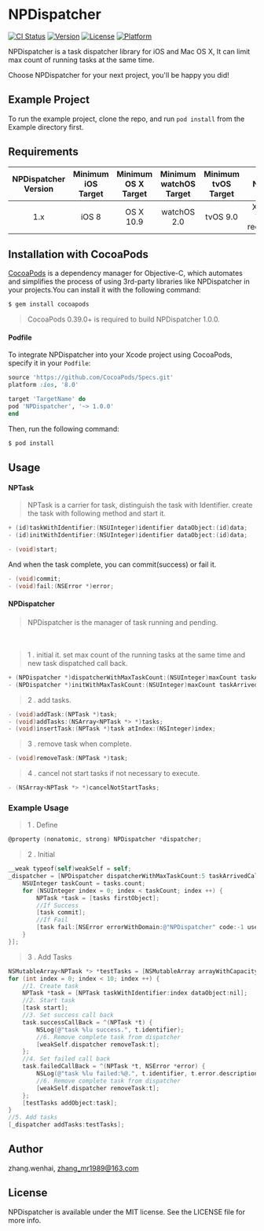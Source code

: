 # NPDispatcher

[![CI Status](http://img.shields.io/travis/zhang.wenhai/NPDispatcher.svg?style=flat)](https://travis-ci.org/zhang.wenhai/NPDispatcher)
[![Version](https://img.shields.io/cocoapods/v/NPDispatcher.svg?style=flat)](http://cocoapods.org/pods/NPDispatcher)
[![License](https://img.shields.io/cocoapods/l/NPDispatcher.svg?style=flat)](http://cocoapods.org/pods/NPDispatcher)
[![Platform](https://img.shields.io/cocoapods/p/NPDispatcher.svg?style=flat)](http://cocoapods.org/pods/NPDispatcher)

NPDispatcher is a task dispatcher library for iOS and Mac OS X, It can limit max count of running tasks at the same time.

Choose NPDispatcher for your next project, you'll be happy you did!

## Example Project

To run the example project, clone the repo, and run `pod install` from the Example directory first.

## Requirements
| NPDispatcher Version | Minimum iOS Target  | Minimum OS X Target  | Minimum watchOS Target  | Minimum tvOS Target  |                                   Notes                                   |
|:--------------------:|:---------------------------:|:----------------------------:|:----------------------------:|:----------------------------:|:-------------------------------------------------------------------------:|
| 1.x | iOS 8 | OS X 10.9 | watchOS 2.0 | tvOS 9.0 | Xcode 7+ is required. 

## Installation with CocoaPods

[CocoaPods](http://cocoapods.org) is a dependency manager for Objective-C, which automates and simplifies the process of using 3rd-party libraries like NPDispatcher in your projects.You can install it with the following command:
```bash
$ gem install cocoapods
```
> CocoaPods 0.39.0+ is required to build NPDispatcher 1.0.0.

#### Podfile

To integrate NPDispatcher into your Xcode project using CocoaPods, specify it in your `Podfile`:

```ruby
source 'https://github.com/CocoaPods/Specs.git'
platform :ios, '8.0'

target 'TargetName' do
pod 'NPDispatcher', '~> 1.0.0'
end
```

Then, run the following command:

```bash
$ pod install
```

## Usage
#### NPTask
> NPTask is a carrier for task, distinguish the task with Identifier. create the task with following method and start it.

``` Objective-C
+ (id)taskWithIdentifier:(NSUInteger)identifier dataObject:(id)data;
- (id)initWithIdentifier:(NSUInteger)identifier dataObject:(id)data;
```
``` Objective-C
- (void)start;
```

And when the task complete, you can commit(success) or fail it.
``` Objective-C
- (void)commit;
- (void)fail:(NSError *)error;
```

#### NPDispatcher
> NPDispatcher is the manager of task running and pending.　　　　　　

　　　　　　
> 1 . initial it. set max count of the running tasks at the same time and new task dispatched call back.

``` Objective-C
+ (NPDispatcher *)dispatcherWithMaxTaskCount:(NSUInteger)maxCount taskArrivedCallBack:(NPTaskArrivedCallBack)callBack;
- (NPDispatcher *)initWithMaxTaskCount:(NSUInteger)maxCount taskArrivedCallBack:(NPTaskArrivedCallBack)callBack;
```
> 2 . add tasks.

``` Objective-C
- (void)addTask:(NPTask *)task;
- (void)addTasks:(NSArray<NPTask *> *)tasks;
- (void)insertTask:(NPTask *)task atIndex:(NSInteger)index; 
```

> 3 . remove task when complete.

``` Objective-C
- (void)removeTask:(NPTask *)task;
```
> 4 . cancel not start tasks if not necessary to execute.

``` Objective-C
- (NSArray<NPTask *> *)cancelNotStartTasks;
```

### Example Usage
> 1 . Define
``` Objective-C
@property (nonatomic, strong) NPDispatcher *dispatcher;
```
> 2 . Initial
``` Objective-C
__weak typeof(self)weakSelf = self;
_dispatcher = [NPDispatcher dispatcherWithMaxTaskCount:5 taskArrivedCallBack:^(NSArray<NPTask *> *tasks) {
    NSUInteger taskCount = tasks.count;
    for (NSUInteger index = 0; index < taskCount; index ++) {
        NPTask *task = [tasks firstObject];
        //If Success
        [task commit];
        //If Fail
        [task fail:[NSError errorWithDomain:@"NPDispatcher" code:-1 userInfo:@{@"error" : @"I`m uncareful failed."}]];
    }
}];
```
> 3 . Add Tasks
``` Objective-C
NSMutableArray<NPTask *> *testTasks = [NSMutableArray arrayWithCapacity:10];
for (int index = 0; index < 10; index ++) {
    //1. Create task
    NPTask *task = [NPTask taskWithIdentifier:index dataObject:nil];
    //2. Start task
    [task start];
    //3. Set success call back
    task.successCallBack = ^(NPTask *t) {
        NSLog(@"task %lu success.", t.identifier);
        //6. Remove complete task from dispatcher
        [weakSelf.dispatcher removeTask:t];
    };
    //4. Set failed call back
    task.failedCallBack = ^(NPTask *t, NSError *error) {
        NSLog(@"task %lu failed:%@.", t.identifier, t.error.description);
        //6. Remove complete task from dispatcher
        [weakSelf.dispatcher removeTask:t];
    };
    [testTasks addObject:task];
}
//5. Add tasks
[_dispatcher addTasks:testTasks];
```

## Author

zhang.wenhai, zhang_mr1989@163.com

## License

NPDispatcher is available under the MIT license. See the LICENSE file for more info.
